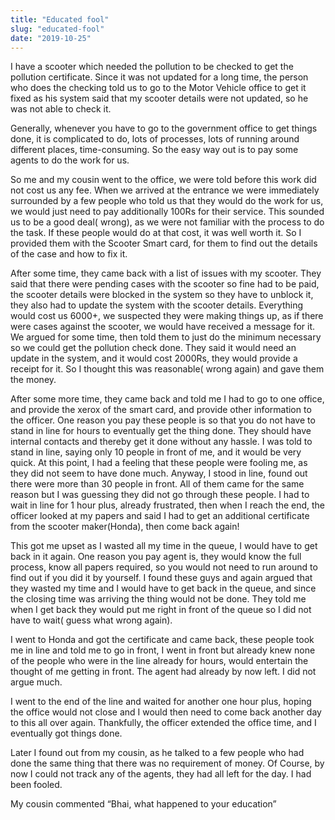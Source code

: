 ```yaml
---
title: "Educated fool"
slug: "educated-fool"
date: "2019-10-25"
---
```


I have a scooter which needed the pollution to be checked to get the pollution certificate. Since it was not updated for a long time, the person who does the checking told us to go to the Motor Vehicle office to get it fixed as his system said that my scooter details were not updated, so he was not able to check it.

Generally, whenever you have to go to the government office to get things done, it is complicated to do, lots of processes, lots of running around different places, time-consuming. So the easy way out is to pay some agents to do the work for us.

So me and my cousin went to the office, we were told before this work did not cost us any fee. When we arrived at the entrance we were immediately surrounded by a few people who told us that they would do the work for us, we would just need to pay additionally 100Rs for their service. This sounded us to be a good deal( wrong), as we were not familiar with the process to do the task. If these people would do at that cost, it was well worth it. So I provided them with the Scooter Smart card, for them to find out the details of the case and how to fix it.

After some time, they came back with a list of issues with my scooter. They said that there were pending cases with the scooter so fine had to be paid, the scooter details were blocked in the system so they have to unblock it, they also had to update the system with the scooter details. Everything would cost us 6000+, we suspected they were making things up, as if there were cases against the scooter, we would have received a message for it. We argued for some time, then told them to just do the minimum necessary so we could get the pollution check done. They said it would need an update in the system, and it would cost 2000Rs, they would provide a receipt for it. So I thought this was reasonable( wrong again) and gave them the money.

After some more time, they came back and told me I had to go to one office, and provide the xerox of the smart card, and provide other information to the officer. One reason you pay these people is so that you do not have to stand in line for hours to eventually get the thing done. They should have internal contacts and thereby get it done without any hassle. I was told to stand in line, saying only 10 people in front of me, and it would be very quick. At this point, I had a feeling that these people were fooling me, as they did not seem to have done much. Anyway, I stood in line, found out there were more than 30 people in front. All of them came for the same reason but I was guessing they did not go through these people. I had to wait in line for 1 hour plus, already frustrated, then when I reach the end, the officer looked at my papers and said I had to get an additional certificate from the scooter maker(Honda), then come back again!

This got me upset as I wasted all my time in the queue, I would have to get back in it again. One reason you pay agent is, they would know the full process, know all papers required, so you would not need to run around to find out if you did it by yourself. I found these guys and again argued that they wasted my time and I would have to get back in the queue, and since the closing time was arriving the thing would not be done. They told me when I get back they would put me right in front of the queue so I did not have to wait( guess what wrong again).

I went to Honda and got the certificate and came back, these people took me in line and told me to go in front, I went in front but already knew none of the people who were in the line already for hours, would entertain the thought of me getting in front. The agent had already by now left. I did not argue much.

I went to the end of the line and waited for another one hour plus, hoping the office would not close and I would then need to come back another day to this all over again. Thankfully, the officer extended the office time, and I eventually got things done.

Later I found out from my cousin, as he talked to a few people who had done the same thing that there was no requirement of money. Of Course, by now I could not track any of the agents, they had all left for the day. I had been fooled.

My cousin commented “Bhai, what happened to your education”
